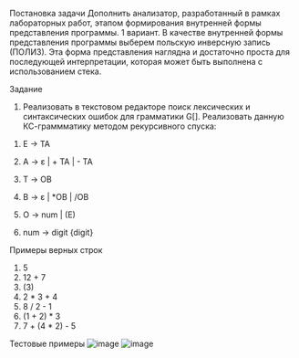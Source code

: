 Постановка задачи
Дополнить анализатор, разработанный в рамках лабораторных работ, этапом формирования внутренней формы представления программы.
1 вариант. В качестве внутренней формы представления программы выберем польскую инверсную запись (ПОЛИЗ). Эта форма представления наглядна и достаточно проста для последующей интерпретации, которая может быть выполнена с использованием стека.

Задание

1) Реализовать в текстовом редакторе поиск лексических и синтаксических ошибок для грамматики G[<E>]. Реализовать данную КС-граммматику методом рекурсивного спуска:

1. E → TA 

2. A → ε | + TA | - TA 

3. T → ОВ 

4. В → ε | *ОВ | /ОВ 

5. О → num | (E) 

6. num  → digit {digit}

Примеры верных строк
1. 5
2. 12 + 7
3. (3)
4. 2 * 3 + 4
5. 8 / 2 - 1
6. (1 + 2) * 3
7. 7 + (4 * 2) - 5

Тестовые примеры
![image](https://github.com/user-attachments/assets/5b0a0abe-46e6-49fb-92c0-0bdfa6b8301a)
![image](https://github.com/user-attachments/assets/cb691b8e-d047-4d62-b2b9-8f992be082aa)


